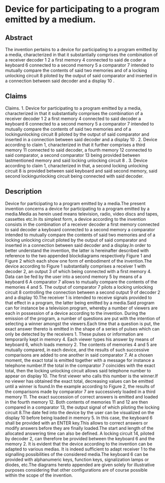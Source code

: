 # Device for participating to a program emitted by a medium.

## Abstract
The invention pertains to a device for participating to a program emitted by a media, characterized in that it substantially comprises the combination of a receiver decoder 1 2 a first memory 4 connected to said de coder a keyboard 6 connected to a second memory 5 a comparator 7 intended to mutually compare the contents of said two memories and of a locking unlocking circuit 8 piloted by the output of said comparator and inserted in a connection between said decoder and a display 10 .

## Claims
Claims. 1. Device for participating to a program emitted by a media, characterized in that it substantially comprises the combination of a receiver decoder 1 2 a first memory 4 connected to said decoder a keyboard 6 connected to a second memory 5 a comparator 7 intended to mutually compare the contents of said two memories and of a lockingunlocking circuit 8 piloted by the output of said comparator and inserted in a connection between said decoder and a display 10 . 2. Device according to claim 1, characterized in that it further comprises a third memory 11 connected to said decoder, a fourth memory 12 connected to said comparator, a second comparator 13 being provided between lastmentioned memory and said locking unlocking circuit 8 . 3. Device according to claim 1, characterized in that, a second locking unlocking circuit 8 is provided between said keyboard and said second memory, said second lockingunlocking circuit being connected with said decoder.

## Description
Device for participating to a program emitted by a media.The present invention concerns a device for participating to a program emitted by a media.Media as herein used means television, radio, video discs and tapes, cassettes etc.In its simplest form, a device according to the invention consists in the combination of a receiver decoder a first memory connected to said decoder a keyboard connected to a second memory a comparator intended to mutually compare the contents of said two memories and of a locking unlocking circuit piloted by the output of said comparator and inserted in a connection between said decoder and a display.In order to better understand the invention, the latter is hereinafter described with reference to the two appended blockdiagrams respectively Figure 1 and Figure 2 which each show one form of embodiment of the invention.The device according to Figure 1 substantially comprises a receiver 1 with decoder 2, an output 3 of which being connected with a first memory 4. Data can be fed by the user into a second memory 5 by means of a keyboard 6 A comparator 7 allows to mutually compare the contents of the memories 4 and 5. The output of comparator 7 pilots a locking unlocking circuit 8 controlling the connection between a second output 9 of decoder 2 and a display 10.The receiver 1 is intended to receive signals provided to that effect in a program, the latter being emitted by a media.Said program can for instance be a television program, whereby a number of viewers are each in possession of a device according to the invention. During the emission of the program, a number of questions are put with the intention of selecting a winner amongst the viewers.Each time that a question is put, the exact answer thereto is emitted in the shape of a series of pulses which can only be detected by the receivers 1. These pulses or information are temporarily kept in memory 4. Each viewer types his answer by means of keyboard 6, which loads memory 2. The contents of memories 4 and 5 are mutually compared, in each device, and the results of such successive comparisons are added to one another in said comparator 7. At a chosen moment, the exact total is emitted together with a message for instance a telephone number.If the total in the comparator 7 coincides with the exact total, then the locking unlocking circuit allows said telephone number to appear on display 10. The first viewer who calls this number is the winner.If no viewer has obtained the exact total, decreasing values can be emitted until a winner is found.In the example according to Figure 2, the results of the comparisons made by comparator 7 are successively loaded in a third memory 11. The exact succession of correct answers is emitted and loaded in the fourth memory 12. Both contents of memories 11 and 12 are then compared in a comparator 13, the output signal of which piloting the locking circuit 8.The date fed into the device by the user can be visualized on the display 10 before being loaded in memory 5. In this case, the keyboard 6 shall be provided with an ENTER key.This allows to correct answers or modify answers before they are finally loaded.The start and length of the allocated answering time can also be defined. A locking circuit 14, piloted by decoder 2, can therefore be provided between the keyboard 6 and the memory 2. It is evident that the device according to the invention can be adapted to various medias. It is indeed sufficient to adapt receiver 1 to the signalling possibilities of the considered media.The keyboard 6 can be provided with alphanumeric keys, function keys, signalization lamps or diodes, etc.The diagrams hereto appended are given solely for illustrative purposes considering that other configurations are of course possible within the scope of the invention.